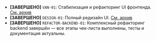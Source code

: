 - **[ЗАВЕРШЕНО]** `VAN-01`: Стабилизация и рефакторинг UI фронтенда. [См. архив](docs/archive/archive-VAN-01.md)
- **[ЗАВЕРШЕНО]** `DESIGN-01`: Полный редизайн UI. [См. архив](memory-bank/archive/archive-DESIGN-01.md)
- **[ЗАВЕРШЕНО]** `REFACTOR-BACKEND-01`: Комплексный рефакторинг backend завершён — все этапы чек-листа выполнены, тесты и документация актуальны.
